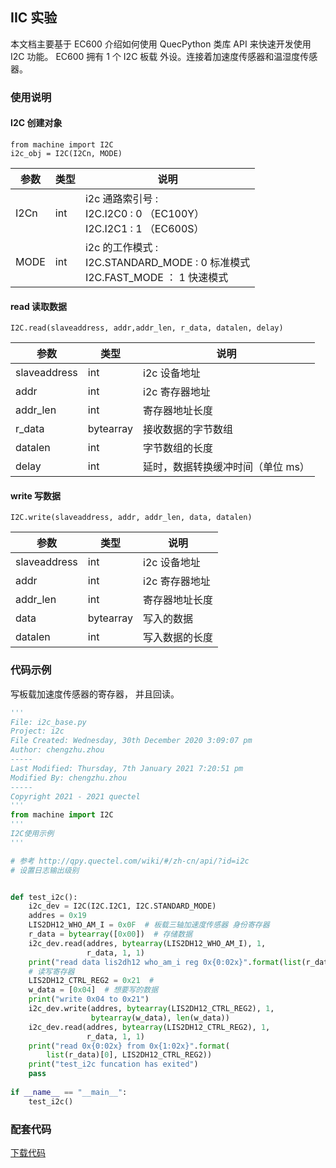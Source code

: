 ## IIC 实验

本文档主要基于 EC600 介绍如何使用 QuecPython 类库 API 来快速开发使用 I2C 功能。 EC600 拥有 1 个 I2C 板载 外设。连接着加速度传感器和温湿度传感器。

### 使用说明

#### I2C 创建对象

```
from machine import I2C 
i2c_obj = I2C(I2Cn, MODE) 
```



| 参数 | 类型 | 说明                                                         |
| ---- | ---- | ------------------------------------------------------------ |
| I2Cn | int  | i2c  通路索引号 :<br> I2C.I2C0 : 0  （EC100Y）<br/> I2C.I2C1 : 1  （EC600S） |
| MODE | int  | i2c  的工作模式 : <br/>I2C.STANDARD_MODE : 0  标准模式 <br/>I2C.FAST_MODE  ： 1  快速模式 |



#### read 读取数据

```
I2C.read(slaveaddress, addr,addr_len, r_data, datalen, delay) 
```

| 参数         | 类型      | 说明                              |
| ------------ | --------- | --------------------------------- |
| slaveaddress | int       | i2c  设备地址                     |
| addr         | int       | i2c  寄存器地址                   |
| addr_len     | int       | 寄存器地址长度                    |
| r_data       | bytearray | 接收数据的字节数组                |
| datalen      | int       | 字节数组的长度                    |
| delay        | int       | 延时，数据转换缓冲时间（单位 ms） |



#### write 写数据

```
I2C.write(slaveaddress, addr, addr_len, data, datalen) 
```

| 参数         | 类型      | 说明            |
| ------------ | --------- | --------------- |
| slaveaddress | int       | i2c  设备地址   |
| addr         | int       | i2c  寄存器地址 |
| addr_len     | int       | 寄存器地址长度  |
| data         | bytearray | 写入的数据      |
| datalen      | int       | 写入数据的长度  |



### 代码示例

写板载加速度传感器的寄存器，  并且回读。

```python
'''
File: i2c_base.py
Project: i2c
File Created: Wednesday, 30th December 2020 3:09:07 pm
Author: chengzhu.zhou
-----
Last Modified: Thursday, 7th January 2021 7:20:51 pm
Modified By: chengzhu.zhou
-----
Copyright 2021 - 2021 quectel
'''
from machine import I2C
'''
I2C使用示例 
'''

# 参考 http://qpy.quectel.com/wiki/#/zh-cn/api/?id=i2c
# 设置日志输出级别


def test_i2c():
    i2c_dev = I2C(I2C.I2C1, I2C.STANDARD_MODE)
    addres = 0x19
    LIS2DH12_WHO_AM_I = 0x0F  # 板载三轴加速度传感器 身份寄存器
    r_data = bytearray([0x00])  # 存储数据
    i2c_dev.read(addres, bytearray(LIS2DH12_WHO_AM_I), 1,
                 r_data, 1, 1)
    print("read data lis2dh12 who_am_i reg 0x{0:02x}".format(list(r_data)[0]))
    # 读写寄存器
    LIS2DH12_CTRL_REG2 = 0x21  #
    w_data = [0x04]  # 想要写的数据
    print("write 0x04 to 0x21")
    i2c_dev.write(addres, bytearray(LIS2DH12_CTRL_REG2), 1,
                  bytearray(w_data), len(w_data))
    i2c_dev.read(addres, bytearray(LIS2DH12_CTRL_REG2), 1,
                 r_data, 1, 1)
    print("read 0x{0:02x} from 0x{1:02x}".format(
        list(r_data)[0], LIS2DH12_CTRL_REG2))
    print("test_i2c funcation has exited")
    pass
    
if __name__ == "__main__":
    test_i2c()
```

### 配套代码

<!-- * [下载代码](code/i2c_base.py) -->
 <a href="zh-cn/QuecPythonTest/code/i2c_base.py" target="_blank">下载代码</a>